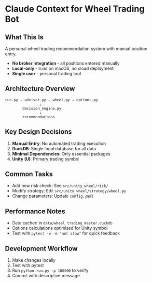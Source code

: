 # Claude Context for Wheel Trading Bot

## What This Is
A personal wheel trading recommendation system with manual position entry.
- **No broker integration** - all positions entered manually
- **Local-only** - runs on macOS, no cloud deployment
- **Single user** - personal trading tool

## Architecture Overview
```
run.py → advisor.py → wheel.py → options.py
                ↓
        decision_engine.py
                ↓
        recommendations
```

## Key Design Decisions
1. **Manual Entry**: No automated trading execution
2. **DuckDB**: Single local database for all data
3. **Minimal Dependencies**: Only essential packages
4. **Unity (U)**: Primary trading symbol

## Common Tasks
- Add new risk check: See `src/unity_wheel/risk/`
- Modify strategy: Edit `src/unity_wheel/strategy/wheel.py`
- Change parameters: Update `config.yaml`

## Performance Notes
- Data cached in `data/wheel_trading_master.duckdb`
- Options calculations optimized for Unity symbol
- Test with `pytest -v -m "not slow"` for quick feedback

## Development Workflow
1. Make changes locally
2. Test with pytest
3. Run `python run.py -p 100000` to verify
4. Commit with descriptive message
